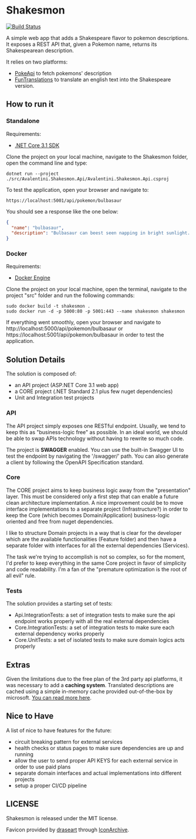 # Shakesmon
[![Build Status](https://travis-ci.org/antoniovalentini/shakesmon.svg?branch=master)](https://travis-ci.org/antoniovalentini/shakesmon)

A simple web app that adds a Shakespeare flavor to pokemon descriptions. It exposes a REST API that, given a Pokemon name, returns its Shakespearean description.

It relies on two platforms:
- [PokeApi](https://pokeapi.co/) to fetch pokemons' description
- [FunTranslations](https://funtranslations.com/api/shakespeare) to translate an english text into the Shakespeare version.

## How to run it

### Standalone
Requirements:
- [.NET Core 3.1 SDK](https://dotnet.microsoft.com/download/dotnet-core/3.1)

Clone the project on your local machine, navigate to the Shakesmon folder, open the command line and type:
```
dotnet run --project ./src/Avalentini.Shakesmon.Api/Avalentini.Shakesmon.Api.csproj
```
To test the application, open your browser and navigate to:
```
https://localhost:5001/api/pokemon/bulbasaur
```

You should see a response like the one below:
```JSON
{
  "name": "bulbasaur",
  "description": "Bulbasaur can beest seen napping in bright sunlight. Thither is a seed on its back. By soaking up the travelling lamp’s rays, the seed grows progressively larger."
}
```

### Docker
Requirements:
- [Docker Engine](https://docs.docker.com/engine/install/)

Clone the project on your local machine, open the terminal, navigate to the project "src" folder and run the following commands:

```
sudo docker build -t shakesmon .
sudo docker run -d -p 5000:80 -p 5001:443 --name shakesmon shakesmon
```

If everything went smoothly, open your browser and navigate to http://localhost:5000/api/pokemon/bulbasaur or https://localhost:5001/api/pokemon/bulbasaur in order to test the application.

## Solution Details
The solution is composed of:
- an API project (ASP.NET Core 3.1 web app)
- a CORE project (.NET Standard 2.1 plus few nuget dependencies)
- Unit and Integration test projects

### API
The API project simply exposes one RESTful endpoint. Usually, we tend to keep this as "business-logic free" as possible. In an ideal world, we should be able to swap APIs technology without having to rewrite so much code.

The project is **SWAGGER** enabled. You can use the built-in Swagger UI to test the endpoint by navigating the '/swagger/' path. You can also generate a client by following the OpenAPI Specification standard.

### Core
The CORE project aims to keep business logic away from the "presentation" layer. This must be considered only a first step that can enable a future clean architecture implementation. A nice improvement could be to move interface implementations to a separate project (Infrastructure?) in order to keep the Core (which becomes Domain/Application) business-logic oriented and free from nuget dependencies.

I like to structure Domain projects in a way that is clear for the developer which are the available functionalities (Feature folder) and then have a separate folder with interfaces for all the external dependencies (Services).

The task we're trying to accomplish is not so complex, so for the moment, I'd prefer to keep everything in the same Core project in favor of simplicity and code readability. I'm a fan of the "premature optimization is the root of all evil" rule.

### Tests
The solution provides a starting set of tests:
- Api.IntegrationTests: a set of integration tests to make sure the api endpoint works properly with all the real external dependencies
- Core.IntegrationTests: a set of integration tests to make sure each external dependency works properly
- Core.UnitTests: a set of isolated tests to make sure domain logics acts properly

## Extras
Given the limitations due to the free plan of the 3rd party api platforms, it was necessary to add a **caching system**. Translated descriptions are cached using a simple in-memory cache provided out-of-the-box by microsoft. [You can read more here](https://docs.microsoft.com/en-us/aspnet/core/performance/caching/memory?view=aspnetcore-3.1).

## Nice to Have
A list of nice to have features for the future:
- circuit breaking pattern for external services
- health checks or status pages to make sure dependencies are up and running
- allow the user to send proper API KEYS for each external service in order to use paid plans
- separate domain interfaces and actual implementations into different projects
- setup a proper CI/CD pipeline

## LICENSE
Shakesmon is released under the MIT license.

Favicon provided by [draseart](http://www.iconarchive.com/artist/draseart.html) through [IconArchive](http://www.iconarchive.com/show/dumper-icons-by-draseart/PokeBall-icon.html).
